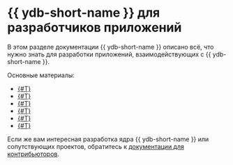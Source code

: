 # {{ ydb-short-name }} для разработчиков приложений

В этом разделе документации {{ ydb-short-name }} описано всё, что нужно знать для разработки приложений, взаимодействующих с {{ ydb-short-name }}.

Основные материалы:

- [{#T}](getting-started.md)
- [{#T}](example-app/index.md)
- [{#T}](yql-tutorial/index.md)
- [{#T}](batch-upload.md)
- [{#T}](paging.md)
- [{#T}](timeouts.md)

Если же вам интересная разработка ядра {{ ydb-short-name }} или сопутствующих проектов, обратитесь к [документации для контрибьюторов](../contributor/index.md).